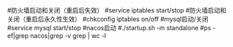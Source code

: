 #防火墙启动和关闭（重启后失效）
#service iptables start/stop
#防火墙启动和关闭（重启后永久性生效）
#chkconfig iptables on/off
#mysql启动/关闭
#service mysql start/stop
#nacos启动
#./startup.sh -m standalone
#ps -ef|grep nacos|grep -v grep | wc -l
